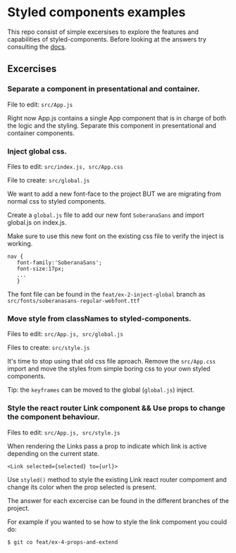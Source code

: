 # Styled components examples

This repo consist of simple excersises to explore the features and capabilities of styled-components. Before looking at the answers try consulting the [docs](https://www.styled-components.com/docs).

## Excercises

### Separate a component in presentational and container.

File to edit: `src/App.js`

Right now App.js contains a single App component that is in charge of both the logic and the styling. Separate this component in presentational and container components.

### Inject global css.
Files to edit: `src/index.js, src/App.css`

File to create: `src/global.js`

We want to add a new font-face to the project BUT we are migrating from normal css to styled components.

Create a `global.js` file to add our new font `SoberanaSans` and import global.js on index.js.

Make sure to use this new font on the existing css file to verify the inject is working.

```
nav {
   font-family:'SoberanaSans';
   font-size:17px;
   ...
   }
```

The font file can be found in the `feat/ex-2-inject-global` branch as `src/fonts/soberanasans-regular-webfont.ttf`

### Move style from classNames to styled-components.
Files to edit: `src/App.js, src/global.js`

Files to create: `src/style.js`

It's time to stop using that old css file aproach. Remove the `src/App.css` import and move the styles from simple boring css to your own styled components.

Tip: the `keyframes` can be moved to the global (`global.js`) inject.

### Style the react router Link  component && Use props to change the component behaviour.
Files to edit: `src/App.js, src/style.js`

When rendering the Links pass a prop to indicate which link is active depending on the current state.


```
<Link selected={selected} to={url}>

```


Use `styled()` method to style the existing Link react router compoment and  change its color when the prop selected is present.

The answer for each excercise can be found in the different branches of the project. 







For example if you wanted to se how to style the link compoment you could do: 

```
$ git co feat/ex-4-props-and-extend
```
